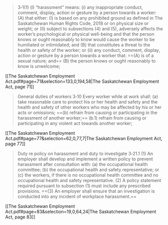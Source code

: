 > 3‑1(1)
> 	(l) “harassment” means: 
> 		(i) any inappropriate conduct, comment, display, action or gesture by a person towards a worker: 
> 			(A) that either: 
> 				(I) is based on any prohibited ground as defined in The Saskatchewan Human Rights Code, 2018 or on physical size or weight; or 
> 				(II) subject to subsections (4) and (5), adversely affects the worker’s psychological or physical well-being and that the person knows or ought reasonably to know would cause the worker to be humiliated or intimidated; and 
> 			(B) that constitutes a threat to the health or safety of the worker; or 
> 		(ii) any conduct, comment, display, action or gesture by a person towards a worker that: 
> 			==(A) is of a sexual nature; and== 
> 			(B) the person knows or ought reasonably to know is unwelcome;

[[The Saskatchewan Employment Act.pdf#page=71&selection=133,0,194,58|The Saskatchewan Employment Act, page 71]]

> General duties of workers 
> 	3‑10 Every worker while at work shall: 
> 		(a) take reasonable care to protect his or her health and safety and the health and safety of other workers who may be affected by his or her acts or omissions; 
> 		==(b) refrain from causing or participating in the harassment of another worker;== 
> 		(b.1) refrain from causing or participating in any violent act towards another worker;

[[The Saskatchewan Employment Act.pdf#page=77&selection=62,0,77,7|The Saskatchewan Employment Act, page 77]]

> Duty re policy on harassment and duty to investigate 
> 3‑21.1
> (1) An employer shall develop and implement a written policy to prevent harassment after consultation with: 
> 	(a) the occupational health committee; 
> 	(b) the occupational health and safety representative; or 
> 	(c) the workers, if there is no occupational health committee and no occupational health and safety representative. 
> (2) A policy statement required pursuant to subsection (1) must include any prescribed provisions. 
> ==(3) An employer shall ensure that an investigation is conducted into any incident of workplace harassment.==

[[The Saskatchewan Employment Act.pdf#page=83&selection=19,0,64,24|The Saskatchewan Employment Act, page 83]]

